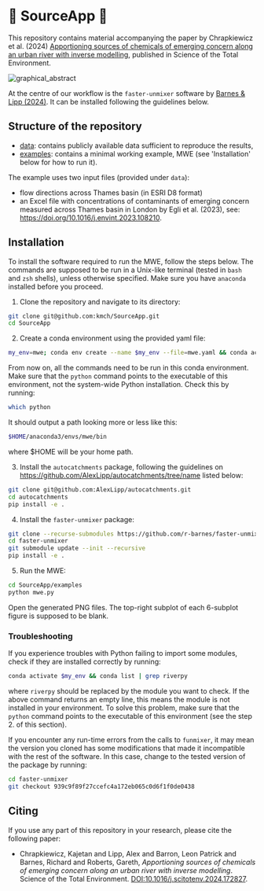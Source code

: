# :pill: SourceApp :non-potable_water:
This repository contains material accompanying the paper by Chrapkiewicz et al. (2024) [Apportioning sources of chemicals of emerging concern along an urban river with inverse modelling](https://doi.org/10.1016/j.scitotenv.2024.172827), published in Science of the Total Environment. 

![graphical_abstract](https://github.com/kmch/SourceApp/assets/19067370/81e1b40c-6bb9-4b74-aa37-ce7c884980f3)

At the centre of our workflow is the `faster-unmixer` software by [Barnes \& Lipp (2024)](https://agupubs.onlinelibrary.wiley.com/doi/full/10.1029/2023WR036159). It can be installed following the guidelines below.

## Structure of the repository
- [data](data): contains publicly available data sufficient to reproduce the results,
- [examples](examples): contains a minimal working example, MWE (see 'Installation' below for how to run it).

The example uses two input files (provided under `data`):
- flow directions across Thames basin (in ESRI D8 format) 
-  an Excel file with concentrations of contaminants of emerging concern measured across Thames basin in London by Egli et al.  (2023), see: https://doi.org/10.1016/j.envint.2023.108210.

## Installation
To install the software required to run the MWE, follow the steps below. The commands are supposed to be run in a Unix-like terminal (tested in `bash` and `zsh` shells), unless otherwise specified. Make sure you have `anaconda` installed before you proceed. 

1. Clone the repository and navigate to its directory:
```bash
git clone git@github.com:kmch/SourceApp.git
cd SourceApp
```

2. Create a conda environment using the provided yaml file:
```bash
my_env=mwe; conda env create --name $my_env --file=mwe.yaml && conda activate $my_env
```
From now on, all the commands need to be run in this conda environment. Make sure that the `python` command points to the executable of this environment, not the system-wide Python installation. Check this by running:
```bash
which python
```
It should output a path looking more or less like this:
```bash
$HOME/anaconda3/envs/mwe/bin
```
where $HOME will be your home path.

3. Install the `autocatchments` package, following the guidelines on https://github.com/AlexLipp/autocatchments/tree/name listed below:
```bash
git clone git@github.com:AlexLipp/autocatchments.git
cd autocatchments
pip install -e .
```

4. Install the `faster-unmixer` package:
```bash
git clone --recurse-submodules https://github.com/r-barnes/faster-unmixer/ 
cd faster-unmixer
git submodule update --init --recursive
pip install -e .
```

5. Run the MWE:
```bash
cd SourceApp/examples
python mwe.py
```
Open the generated PNG files. The top-right subplot of each 6-subplot figure is supposed to be blank.

### Troubleshooting
If you experience troubles with Python failing to import some modules, check if they are installed correctly by running:
```bash
conda activate $my_env && conda list | grep riverpy
```
where `riverpy` should be replaced by the module you want to check. If the above command returns an empty line, this means the module is not installed in your environment. To solve this problem, make sure that the `python` command points to the executable of this environment (see the step 2. of this section).

If you encounter any run-time errors from the calls to `funmixer`, it may mean the version you cloned has some modifications that made it incompatible with the rest of the software. In this case, change to the tested version of the package by running:
```bash
cd faster-unmixer
git checkout 939c9f89f27ccefc4a172eb065c0d6f1f0de0438
```
 
## Citing
If you use any part of this repository in your research, please cite the following paper:

-  Chrapkiewicz, Kajetan and Lipp, Alex and Barron, Leon Patrick and Barnes, Richard and Roberts, Gareth, *Apportioning sources of chemicals of emerging concern along an urban river with inverse modelling*. Science of the Total Environment. [DOI:10.1016/j.scitotenv.2024.172827](https://doi.org/10.1016/j.scitotenv.2024.172827).
